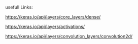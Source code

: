 usefull Links:


https://keras.io/api/layers/core_layers/dense/ <br>


https://keras.io/api/layers/activations/ <br>


https://keras.io/api/layers/convolution_layers/convolution2d/ <br>
